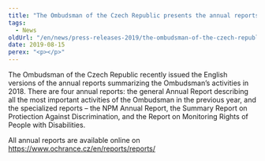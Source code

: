 ```yaml
---
title: "The Ombudsman of the Czech Republic presents the annual reports 2018"
tags:
  - News
oldUrl: "/en/news/press-releases-2019/the-ombudsman-of-the-czech-republic-presents-the-annual-reports-2018/"
date: 2019-08-15
perex: "<p></p>"
---
```


<!-- imported from the old website -->

<p>The Ombudsman of the Czech Republic recently issued the English versions of the annual reports summarizing the Ombudsman’s activities in 2018. There are four annual reports: the general Annual Report describing all the most important activities of the Ombudsman in the previous year, and the specialized reports &ndash; the NPM Annual Report, the Summary Report on Protiection Against Discrimination, and the Report on Monitoring Rights of People with Disabilities.</p> <p>All annual reports are available online on <a href="https://www.ochrance.cz/en/reports/reports/" target="_blank">https://www.ochrance.cz/en/reports/reports/</a></p>

